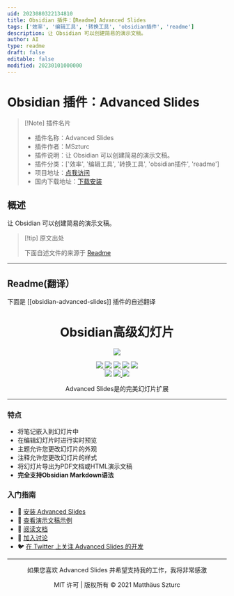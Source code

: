 ```yaml
---
uid: 2023080322134810
title: Obsidian 插件：【Readme】Advanced Slides
tags: ['效率', '编辑工具', '转换工具', 'obsidian插件', 'readme']
description: 让 Obsidian 可以创建简易的演示文稿。
author: AI
type: readme
draft: false
editable: false
modified: 20230101000000
---
```


# Obsidian 插件：Advanced Slides

> [!Note] 插件名片
> - 插件名称：Advanced Slides
> - 插件作者：MSzturc
> - 插件说明：让 Obsidian 可以创建简易的演示文稿。
> - 插件分类：['效率', '编辑工具', '转换工具', 'obsidian插件', 'readme']
> - 项目地址：[点我访问](https://github.com/MSzturc/obsidian-advanced-slides)
> - 国内下载地址：[下载安装](https://pkmer.cn/products/plugin/pluginMarket/?obsidian-advanced-slides)

## 概述

让 Obsidian 可以创建简易的演示文稿。



> [!tip] 原文出处
> 
>下面自述文件的来源于 [Readme](https://ghproxy.net/https://raw.githubusercontent.com/MSzturc/obsidian-advanced-slides/main/README.md)
> 

---

## Readme(翻译）

下面是 [[obsidian-advanced-slides]] 插件的自述翻译


<h1 align="center">Obsidian高级幻灯片</h1>

<p align="center">
  <img  src="https://raw.githubusercontent.com/MSzturc/obsidian-advanced-slides/main/imgs/demo.gif">
</p>

<p align="center">
    <a href="https://github.com/MSzturc/obsidian-advanced-slides/releases/latest">
		<img src="https://img.shields.io/github/manifest-json/v/MSzturc/obsidian-advanced-slides?color=blue">
	</a>
    <img src="https://img.shields.io/github/release-date/MSzturc/obsidian-advanced-slides">
	<a href="https://github.com/MSzturc/obsidian-advanced-slides/blob/main/LICENSE">
		<img src="https://img.shields.io/github/license/MSzturc/obsidian-advanced-slides">
	</a>
	<img src="https://img.shields.io/github/downloads/MSzturc/obsidian-advanced-slides/total">
	<a href="https://github.com/MSzturc/obsidian-advanced-slides/issues">
		<img src="https://img.shields.io/github/issues/MSzturc/obsidian-advanced-slides">
	</a>
	<br>
	<img src="https://img.shields.io/tokei/lines/github/MSzturc/obsidian-advanced-slides">
	<a href="https://www.codefactor.io/repository/github/mszturc/obsidian-advanced-slides/stats">
		<img src="https://img.shields.io/codefactor/grade/github/MSzturc/obsidian-advanced-slides">
	</a>
	<a href="https://mszturc.github.io/obsidian-advanced-slides/lcov-report/">
		<img src="https://img.shields.io/endpoint?url=https://gist.githubusercontent.com/MSzturc/a2879612aa47b6364392d94cae882c50/raw/obsidian-advanced-slides_coverage.json">
	</a>
</p>

<div align="center">

Advanced Slides是的完美幻灯片扩展
</div>

---
### 特点
- 将笔记嵌入到幻灯片中
- 在编辑幻灯片时进行实时预览
- 主题允许您更改幻灯片的外观
- 注释允许您更改幻灯片的样式
- 将幻灯片导出为PDF文档或HTML演示文稿
- **完全支持Obsidian Markdown语法**

### 入门指南
- 🚀 [安装 Advanced Slides](https://mszturc.github.io/obsidian-advanced-slides/getting-start/installation/)
- 👀 [查看演示文稿示例](https://mszturc.github.io/obsidian-advanced-slides/examples/minml)
- 📖 [阅读文档](https://mszturc.github.io/obsidian-advanced-slides/)
- 💬 [加入讨论](https://forum.obsidian.md/t/advanced-slides-create-markdown-based-reveal-js-presentations-in-obsidian/28243)
- 🐦 [在 Twitter 上关注 Advanced Slides 的开发](https://twitter.com/AdvancedSlides)

--- 

<div align="center">

如果您喜欢 Advanced Slides 并希望支持我的工作，我将非常感激
</div>
<div align="center">
  MIT 许可 | 版权所有 © 2021 Matthäus Szturc
</div>




